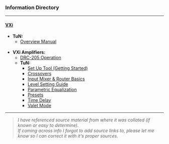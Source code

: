 ### Information Directory ###
---
#### [VXi](VXi) ####
  * **TuN:**
    * [Overview Manual](TuN%20Overview%20Manual.pdf) <br><br>
  * **VXi Amplifiers:**
    * [DRC-205 Operation](VXi%20-%20DRC-205%20Operation.pdf)
    * **TuN:**
      * [Set Up Tool (Getting Started)](VXi%20-%20Set%20Up%20Tool%20(Getting%20Started).pdf)
      * [Crossovers](VXi%20-%20Crossovers.pdf)
      * [Input Mixer & Router Basics](VXi%20-%20Input%20Mixer%20%26%20Router%20Basics.pdf)
      * [Level Setting Guide](VXi%20-%20Amplifier%20Level%20Setting%20Guide.pdf)
      * [Parametric Equalization](VXi%20-%20Parametric%20Equalization.pdf)
      * [Presets](VXi%20-%20Presets.pdf)
      * [Time Delay](VXi%20-%20Time%20Delay.pdf)
      * [Valet Mode](VXi%20-%20Valet%20Mode.pdf)
  ---
> _I have referenced source material from where it was collated (if known or easy to determine). <br>If coming across info I forgot to add source links to, please let me know so I can correct it with it's proper sources._   

